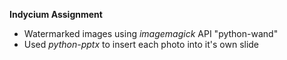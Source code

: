 **Indycium Assignment**

 - Watermarked images using *imagemagick* API "python-wand"
 - Used *python-pptx* to insert each photo into it's own slide
